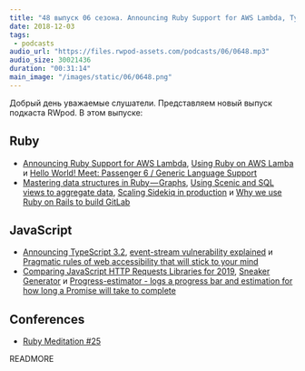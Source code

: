 ```yaml
---
title: "48 выпуск 06 сезона. Announcing Ruby Support for AWS Lambda, TypeScript 3.2, Sneaker Generator, Progress-estimator и прочее"
date: 2018-12-03
tags:
 - podcasts
audio_url: "https://files.rwpod-assets.com/podcasts/06/0648.mp3"
audio_size: 30021436
duration: "00:31:14"
main_image: "/images/static/06/0648.png"
---
```


Добрый день уважаемые слушатели. Представляем новый выпуск подкаста RWpod. В этом выпуске:

## Ruby

 - [Announcing Ruby Support for AWS Lambda](https://aws.amazon.com/blogs/compute/announcing-ruby-support-for-aws-lambda/), [Using Ruby on AWS Lamba](https://blog.honeybadger.io/using-ruby-on-aws-lamba/) и [Hello World! Meet: Passenger 6 / Generic Language Support](https://blog.phusion.nl/2018/11/30/passenger-6-0-generic-language-support/)
 - [Mastering data structures in Ruby — Graphs](https://medium.com/amiralles/mastering-data-structures-in-ruby-graphs-caa5892d50b1), [Using Scenic and SQL views to aggregate data](https://blog.weareredlight.com/using-scenic-and-sql-views-to-aggregate-data-72861b75a0fd), [Scaling Sidekiq in production](https://medium.com/@rajagopals/scaling-sidekiq-in-production-ca4d3d0002db) и [Why we use Ruby on Rails to build GitLab](https://about.gitlab.com/2018/10/29/why-we-use-rails-to-build-gitlab/)

## JavaScript

 - [Announcing TypeScript 3.2](https://blogs.msdn.microsoft.com/typescript/2018/11/29/announcing-typescript-3-2/), [event-stream vulnerability explained](https://schneid.io/blog/event-stream-vulnerability-explained/) и [Pragmatic rules of web accessibility that will stick to your mind](https://medium.freecodecamp.org/pragmatic-rules-of-web-accessibility-that-will-stick-to-your-mind-9d3eb85a1a28)
 - [Comparing JavaScript HTTP Requests Libraries for 2019](https://blog.bitsrc.io/comparing-http-request-libraries-for-2019-7bedb1089c83), [Sneaker Generator](https://98mprice.github.io/sneaker-generator/) и [Progress-estimator - logs a progress bar and estimation for how long a Promise will take to complete](https://github.com/bvaughn/progress-estimator)

## Conferences

 - [Ruby Meditation #25](http://www.rubymeditation.com/)

READMORE
